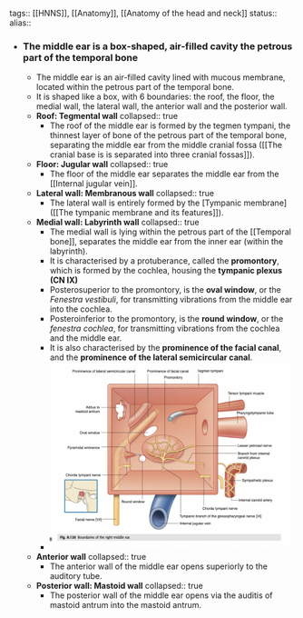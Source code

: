 tags:: [[HNNS]], [[Anatomy]], [[Anatomy of the head and neck]] 
status::
alias::

- ### The middle ear is a box-shaped, air-filled cavity the petrous part of the temporal bone
	- The middle ear is an air-filled cavity lined with mucous membrane, located within the petrous part of the temporal bone.
	- It is shaped like a box, with 6 boundaries: the roof, the floor, the medial wall, the lateral wall, the anterior wall and the posterior wall.
	- **Roof: Tegmental wall**
	  collapsed:: true
		- The roof of the middle ear is formed by the tegmen tympani, the thinnest layer of bone of the petrous part of the temporal bone, separating the middle ear from the middle cranial fossa ([[The cranial base is is separated into three cranial fossas]]).
	- **Floor: Jugular wall**
	  collapsed:: true
		- The floor of the middle ear separates the middle ear from the [[Internal jugular vein]].
	- **Lateral wall: Membranous wall**
	  collapsed:: true
		- The lateral wall is entirely formed by the [Tympanic membrane]([[The tympanic membrane and its features]]).
	- **Medial wall: Labyrinth wall**
	  collapsed:: true
		- The medial wall is lying within the petrous part of the [[Temporal bone]], separates the middle ear from the inner ear (within the labyrinth).
		- It is characterised by a protuberance, called the **promontory**, which is formed by the cochlea, housing the **tympanic plexus (CN IX)**
		- Posterosuperior to the promontory, is the **oval window**, or the *Fenestra vestibuli*, for transmitting vibrations from the middle ear into the cochlea.
		- Posteroinferior to the promontory, is the **round window**, or the *fenestra cochlea*, for transmitting vibrations from the cochlea and the middle ear.
		- It is also characterised by the **prominence of the facial canal**, and the **prominence of the lateral semicircular canal**.
		- ![image.png](../assets/image_1673425996335_0.png)
	- **Anterior wall**
	  collapsed:: true
		- The anterior wall of the middle ear opens superiorly to the auditory tube.
	- **Posterior wall: Mastoid wall**
	  collapsed:: true
		- The posterior wall  of the middle ear opens via the auditis of mastoid antrum into the mastoid antrum.
